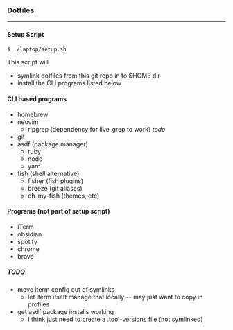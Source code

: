 ### Dotfiles
___

#### Setup Script
```bash
$ ./laptop/setup.sh
```

This script will
- symlink dotfiles from this git repo in to $HOME dir
- install the CLI programs listed below

#### CLI based programs

- homebrew
- neovim
  - ripgrep (dependency for live_grep to work) _todo_
- git
- asdf (package manager)
  - ruby
  - node
  - yarn
- fish (shell alternative)
  - fisher (fish plugins)
  - breeze (git aliases)
  - oh-my-fish (themes, etc)

#### Programs (not part of setup script)
- iTerm
- obsidian
- spotify
- chrome
- brave

##### TODO
- move iterm config out of symlinks
  - let iterm itself manage that locally -- may just want to copy in profiles
- get asdf package installs working
  - I think just need to create a .tool-versions file (not symlinked)
